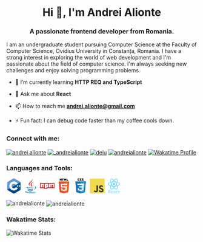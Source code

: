 <h1 align="center">Hi 👋, I'm Andrei Alionte</h1>
<h3 align="center">A passionate frontend developer from Romania.</h3>
I am an undergraduate student pursuing Computer Science at the Faculty of Computer Science, Ovidius University in Constanța, Romania. I have a strong interest in exploring the world of web development and I'm passionate about the field of computer science. I'm always seeking new challenges and enjoy solving programming problems.

- 🌱 I’m currently learning **HTTP REQ and TypeScript**

- 💬 Ask me about **React**

- 📫 How to reach me **andrei.alionte@gmail.com**

- ⚡ Fun fact: I can debug code faster than my coffee cools down.



<h3 align="left">Connect with me:</h3>
<p align="left">
<a href="https://linkedin.com/in/andreialionte" target="blank"><img align="center" src="https://raw.githubusercontent.com/rahuldkjain/github-profile-readme-generator/master/src/images/icons/Social/linked-in-alt.svg" alt="andrei alionte" height="30" width="40" /></a>
<a href="https://instagram.com/_andreialionte" target="blank"><img align="center" src="https://raw.githubusercontent.com/rahuldkjain/github-profile-readme-generator/master/src/images/icons/Social/instagram.svg" alt="_andreialionte" height="30" width="40" /></a>
<a href="https://www.leetcode.com/deiu" target="blank"><img align="center" src="https://raw.githubusercontent.com/rahuldkjain/github-profile-readme-generator/master/src/images/icons/Social/leet-code.svg" alt="deiu" height="30" width="40" /></a>
<a href="https://discord.gg/andreialionte" target="blank"><img align="center" src="https://raw.githubusercontent.com/rahuldkjain/github-profile-readme-generator/master/src/images/icons/Social/discord.svg" alt="andreialionte" height="30" width="40" /></a>
<a href="https://wakatime.com/@andreialionte" target="blank"><img align="center" src="https://wakatime.com/badge/user/waka_43390791-18e3-4e50-a14b-155b9d5d77d7.svg" alt="Wakatime Profile" height="30" /></a>
</p>

<h3 align="left">Languages and Tools:</h3>
<p align="left">
<a href="https://www.w3schools.com/cpp/" target="_blank" rel="noreferrer"><img src="https://raw.githubusercontent.com/devicons/devicon/master/icons/cplusplus/cplusplus-original.svg" alt="cplusplus" width="40" height="40"/></a>
<a href="https://www.java.com" target="_blank" rel="noreferrer"><img src="https://raw.githubusercontent.com/devicons/devicon/master/icons/java/java-original.svg" alt="java" width="40" height="40"/></a>
<a href="https://npmjs.com/" target="_blank" rel="noreferrer"><img src="https://raw.githubusercontent.com/devicons/devicon/master/icons/npm/npm-original-wordmark.svg" alt="npm" width="40" height="40"/></a>
<a href="https://www.w3.org/html/" target="_blank" rel="noreferrer"><img src="https://raw.githubusercontent.com/devicons/devicon/master/icons/html5/html5-original-wordmark.svg" alt="html5" width="40" height="40"/></a>
<a href="https://www.w3schools.com/css/" target="_blank" rel="noreferrer"><img src="https://raw.githubusercontent.com/devicons/devicon/master/icons/css3/css3-original-wordmark.svg" alt="css3" width="40" height="40"/></a>
<a href="https://developer.mozilla.org/en-US/docs/Web/JavaScript" target="_blank" rel="noreferrer"><img src="https://raw.githubusercontent.com/devicons/devicon/master/icons/javascript/javascript-original.svg" alt="javascript" width="40" height="40"/></a>
<a href="https://reactjs.org/" target="_blank" rel="noreferrer"><img src="https://raw.githubusercontent.com/devicons/devicon/master/icons/react/react-original-wordmark.svg" alt="react" width="40" height="40"/></a>
</p>

<p><img align="left" src="https://github-readme-stats.vercel.app/api/top-langs?username=andreialionte&show_icons=true&locale=en&layout=compact" alt="andreialionte" /></p>

<p>&nbsp;<img align="center" src="https://github-readme-stats.vercel.app/api?username=andreialionte&show_icons=true&locale=en" alt="andreialionte" /></p>

<h3 align="left">Wakatime Stats:</h3>
<p align="left">
<img src="https://github-readme-stats.vercel.app/api/wakatime?username=andreialionte&api_key=waka_43390791-18e3-4e50-a14b-155b9d5d77d7" alt="Wakatime Stats" />
</p>
